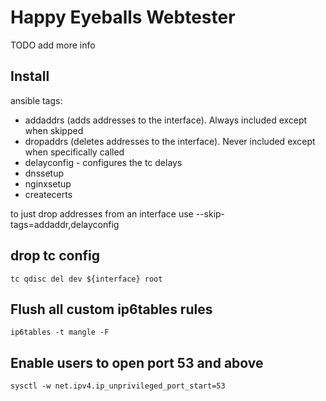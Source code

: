 # Happy Eyeballs Webtester

TODO add more info

## Install

ansible tags:
- addaddrs (adds addresses to the interface). Always included except when skipped
- dropaddrs (deletes addresses to the interface). Never included except when specifically called
- delayconfig - configures the tc delays
- dnssetup
- nginxsetup
- createcerts

to just drop addresses from an interface use --skip-tags=addaddr,delayconfig

## drop tc config

`tc qdisc del dev ${interface} root`

## Flush all custom ip6tables rules

`ip6tables -t mangle -F`

## Enable users to open port 53 and above

`sysctl -w net.ipv4.ip_unprivileged_port_start=53`
